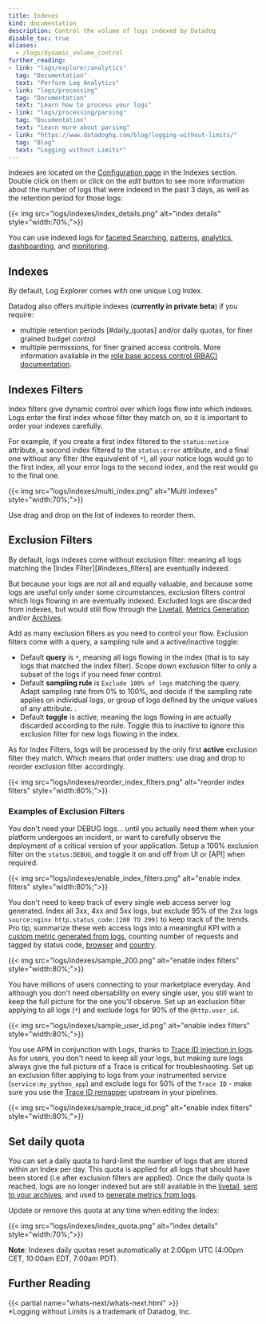```yaml
---
title: Indexes
kind: documentation
description: Control the volume of logs indexed by Datadog
disable_toc: true
aliases:
  - /logs/dynamic_volume_control
further_reading:
- link: "logs/explorer/analytics"
  tag: "Documentation"
  text: "Perform Log Analytics"
- link: "logs/processing"
  tag: "Documentation"
  text: "Learn how to process your logs"
- link: "logs/processing/parsing"
  tag: "Documentation"
  text: "Learn more about parsing"
- link: "https://www.datadoghq.com/blog/logging-without-limits/"
  tag: "Blog"
  text: "Logging without Limits*"
---
```



Indexes are located on the [Configuration page][1] in the Indexes section. Double click on them or click on the *edit* button to see more information about the number of logs that were indexed in the past 3 days, as well as the retention period for those logs:

{{< img src="logs/indexes/index_details.png" alt="index details"  style="width:70%;">}}

You can use indexed logs for [faceted Searching][2], [patterns][11], [analytics][3], [dashboarding][4], and [monitoring][5]. 


## Indexes

By default, Log Explorer comes with one unique Log Index.

Datadog also offers multiple indexes (**currently in private beta**) if you require:
* multiple retention periods [#daily_quotas] and/or daily quotas, for finer grained budget control 
* multiple permissions, for finer grained access controls. More information available in the [role base access control (RBAC) documentation][9].


## Indexes Filters

Index filters give dynamic control over which logs flow into which indexes. Logs enter the first index whose filter they match on, so it is important to order your indexes carefully.

For example, if you create a first index filtered to the `status:notice` attribute, a second index filtered to the `status:error` attribute, and a final one without any filter (the equivalent of `*`), all your notice logs would go to the first index, all your error logs to the second index, and the rest would go to the final one.

{{< img src="logs/indexes/multi_index.png" alt="Multi indexes"  style="width:70%;">}}

Use drag and drop on the list of indexes to reorder them.


## Exclusion Filters

By default, logs indexes come without exclusion filter: meaning all logs matching the [Index Filter][#indexes_filters] are eventually indexed.

But because your logs are not all and equally valuable, and because some logs are useful only under some circumstances, exclusion filters control which logs flowing in are eventually indexed. Excluded logs are discarded from indexes, but would still flow through the [Livetail][12], [Metrics Generation][13] and/or [Archives][14].

Add as many exclusion filters as you need to control your flow. Exclusion filters come with a query, a sampling rule and a active/inactive toggle:

* Default **query** is `*`, meaning all logs flowing in the index (that is to say logs that matched the index filter). Scope down exclusion filter to only a subset of the logs if you need finer control.  
* Default **sampling rule** is `Exclude 100% of logs` matching the query. Adapt sampling rate from 0% to 100%, and decide if the sampling rate applies on individual logs, or group of logs defined by the unique values of any attribute. . 
* Default **toggle** is active, meaning the logs flowing in are actually discarded according to the rule. Toggle this to inactive to ignore this exclusion filter for new logs flowing in the index. 

As for Index Filters, logs will be processed by the only first **active** exclusion filter they match. Which means that order matters: use drag and drop to reorder exclusion filter accordingly.

{{< img src="logs/indexes/reorder_index_filters.png" alt="reorder index filters"  style="width:80%;">}}


### Examples of Exclusion Filters

You don't need your DEBUG logs... until you actually need them when your platform undergoes an incident, or want to carefully observe the deployment of a critical version of your application. Setup a 100% exclusion filter on the `status:DEBUG`, and toggle it on and off from UI or [API] when required.


{{< img src="logs/indexes/enable_index_filters.png" alt="enable index filters"  style="width:80%;">}}


You don't need to keep track of every single web access server log generated. Index all 3xx, 4xx and 5xx logs, but exclude 95% of the 2xx logs `source:nginx http.status_code:[200 TO 299]` to keep track of the trends. Pro tip, summarize these web access logs into a meaningful KPI with a [custom metric generated from logs][14], counting number of requests and tagged by status code, [browser][17] and [country][16].

{{< img src="logs/indexes/sample_200.png" alt="enable index filters"  style="width:80%;">}}

You have millions of users connecting to your marketplace everyday. And although you don't need obersability on every single user, you still want to keep the full picture for the one you'll observe. Set up an exclusion filter applying to all logs (`*`) and exclude logs for 90% of the `@http.user_id`. 

{{< img src="logs/indexes/sample_user_id.png" alt="enable index filters"  style="width:80%;">}}

You use APM in conjunction with Logs, thanks to [Trace ID injection in logs][10]. As for users, you don't need to keep all your logs, but making sure logs always give the full picture of a Trace is critical for troubleshooting. Set up an exclusion filter applying to logs from your instrumented service (`service:my_python_app`) and exclude logs for 50% of the `Trace ID` - make sure you use the [Trace ID remapper][18] upstream in your pipelines. 

{{< img src="logs/indexes/sample_trace_id.png" alt="enable index filters"  style="width:80%;">}}


## Set daily quota

You can set a daily quota to hard-limit the number of logs that are stored within an Index per day. This quota is applied for all logs that should have been stored (i.e after exclusion filters are applied).
Once the daily quota is reached, logs are no longer indexed but are still available in the [livetail][6], [sent to your archives][7], and used to [generate metrics from logs][8].

Update or remove this quota at any time when editing the Index:

{{< img src="logs/indexes/index_quota.png" alt="index details"  style="width:70%;">}}

**Note**: Indexes daily quotas reset automatically at 2:00pm UTC (4:00pm CET, 10:00am EDT, 7:00am PDT).


## Further Reading

{{< partial name="whats-next/whats-next.html" >}}
<br>
*Logging without Limits is a trademark of Datadog, Inc.

[1]: https://app.datadoghq.com/logs/pipelines/indexes
[2]: /logs/explorer/?tab=facets#setup
[3]: /logs/explorer/analytics
[4]: /logs/explorer/analytics/#dashboard
[5]: /monitors/monitor_types/log
[6]: https://docs.datadoghq.com/logs/live_tail/#overview
[7]: https://docs.datadoghq.com/logs/archives/
[8]: https://docs.datadoghq.com/logs/logs_to_metrics/
[9]: /account_management/rbac
[10]: /tracing/advanced/connect_logs_and_traces/?tab=java
[11]: /logs/explorer/patterns
[12]: /logs/livetail
[13]: /logs/pipelines/archives
[14]: /logs/pipelines/generate-metrics
[15]: /api/?lang=bash#update-an-index
[16]: /logs/processing/processors/?tab=ui#geoip-parser
[17]: /logs/processing/processors/?tab=ui#user-agent-parser
[18]: /logs/processing/processors/?tab=ui#trace-remapper
